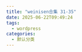 ```yaml
---
title: "weinisen合集 31-35"
date: 2025-06-22T09:49:24
tags:
  - wordpress
categories:
  - 默认分类
---
```




